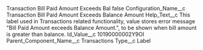 <?xml version="1.0" encoding="UTF-8"?>
<CustomMetadata xmlns="http://soap.sforce.com/2006/04/metadata" xmlns:xsi="http://www.w3.org/2001/XMLSchema-instance" xmlns:xsd="http://www.w3.org/2001/XMLSchema">
    <label>Transaction Bill Paid Amount Exceeds Bal</label>
    <protected>false</protected>
    <values>
        <field>Configuration_Name__c</field>
        <value xsi:type="xsd:string">Transaction Bill Paid Amount Exceeds Balance Amount</value>
    </values>
    <values>
        <field>Help_Text__c</field>
        <value xsi:type="xsd:string">This label used in Transactions related functionality, value stores error message &quot;Bill Paid Amount exceeds Balance Amount.&quot;, to be shown when bill amount is greater than balance.</value>
    </values>
    <values>
        <field>Id_Value__c</field>
        <value xsi:type="xsd:string">10190000002Y9OI</value>
    </values>
    <values>
        <field>Parent_Component_Name__c</field>
        <value xsi:type="xsd:string">Transactions</value>
    </values>
    <values>
        <field>Type__c</field>
        <value xsi:type="xsd:string">Label</value>
    </values>
</CustomMetadata>
